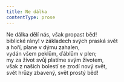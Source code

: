 ```yaml
---
title: Ne dálka
contentType: prose
---
```


Ne dálka dělí nás, však propast běd!  
biblické rány! v základech svých praská svět  
a hoří, plane v dýmu zahalen,  
vydán všem peklům, ďáblům v plen;  
my za život svůj platíme svým životem,  
však z našich bolestí se zrodí nový svět,  
svět hrůzy zbavený, svět prostý běd!
